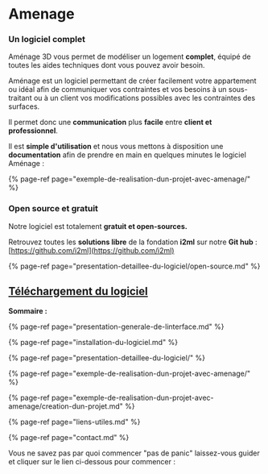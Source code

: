 # Amenage

### Un logiciel complet

Aménage 3D vous permet de modéliser un logement **complet**, équipé de toutes les aides techniques dont vous pouvez avoir besoin.

Aménage est un logiciel permettant de créer facilement votre appartement ou idéal afin de communiquer vos contraintes et vos besoins à un sous-traitant ou à un client vos modifications possibles avec les contraintes des surfaces.

Il permet donc une **communication** plus **facile** entre **client et professionnel**.

Il est **simple d'utilisation** et nous vous mettons à disposition une **documentation** afin de prendre en main en quelques minutes le logiciel Aménage :

{% page-ref page="exemple-de-realisation-dun-projet-avec-amenage/" %}

### Open source et gratuit

Notre logiciel est totalement **gratuit et open-sources.**

Retrouvez toutes les **solutions libre** de la fondation **i2ml** sur notre **Git hub** : [https://github.com/i2ml](https://github.com/i2ml)

{% page-ref page="presentation-detaillee-du-logiciel/open-source.md" %}

## [Téléchargement du logiciel](https://amenage.i2ml.fr/3d) 

**Sommaire :**

{% page-ref page="presentation-generale-de-linterface.md" %}

{% page-ref page="installation-du-logiciel.md" %}

{% page-ref page="presentation-detaillee-du-logiciel/" %}

{% page-ref page="exemple-de-realisation-dun-projet-avec-amenage/" %}

{% page-ref page="exemple-de-realisation-dun-projet-avec-amenage/creation-dun-projet.md" %}

{% page-ref page="liens-utiles.md" %}

{% page-ref page="contact.md" %}

Vous ne savez pas par quoi commencer "pas de panic" laissez-vous guider et cliquer sur le lien ci-dessous pour commencer :

